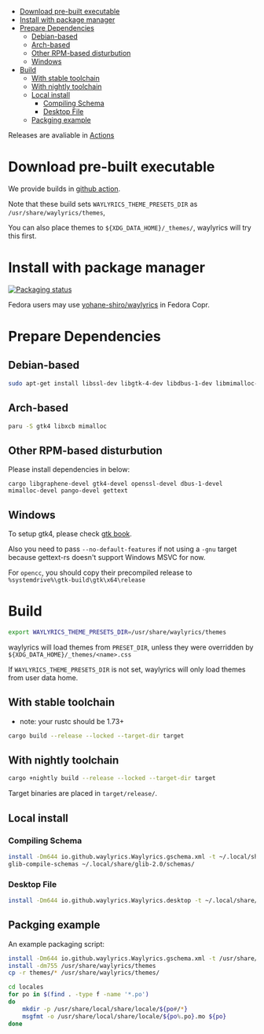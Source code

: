 
- [Download pre-built executable](#download-pre-built-executable)
- [Install with package manager](#install-with-package-manager)
- [Prepare Dependencies](#prepare-dependencies)
  - [Debian-based](#debian-based)
  - [Arch-based](#arch-based)
  - [Other RPM-based disturbution](#other-rpm-based-disturbution)
  - [Windows](#windows)
- [Build](#build)
  - [With stable toolchain](#with-stable-toolchain)
  - [With nightly toolchain](#with-nightly-toolchain)
  - [Local install](#local-install)
    - [Compiling Schema](#compiling-schema)
    - [Desktop File](#desktop-file)
  - [Packging example](#packging-example)

Releases are avaliable in [Actions](https://github.com/waylyrics/waylyrics/actions/workflows/smoketest.yml)

# Download pre-built executable

[builds]: https://github.com/waylyrics/waylyrics/actions/workflows/test.yml

We provide builds in [github action][builds].

Note that these build sets `WAYLYRICS_THEME_PRESETS_DIR` as `/usr/share/waylyrics/themes`,

You can also place themes to `${XDG_DATA_HOME}/_themes/`, waylyrics will try this first.

# Install with package manager

[![Packaging status](https://repology.org/badge/vertical-allrepos/waylyrics.svg)](https://repology.org/project/waylyrics/versions)

Fedora users may use [yohane-shiro/waylyrics](https://copr.fedorainfracloud.org/coprs/yohane-shiro/waylyrics/) in Fedora Copr.

# Prepare Dependencies

## Debian-based

```bash
sudo apt-get install libssl-dev libgtk-4-dev libdbus-1-dev libmimalloc-dev gettext
```

## Arch-based

```bash
paru -S gtk4 libxcb mimalloc
```

## Other RPM-based disturbution

Please install dependencies in below:

```
cargo libgraphene-devel gtk4-devel openssl-devel dbus-1-devel mimalloc-devel pango-devel gettext
```

## Windows

To setup gtk4, please check [gtk book](https://gtk-rs.org/gtk4-rs/stable/latest/book/installation_windows.html#install-gtk-4).

Also you need to pass `--no-default-features` if not using a `-gnu` target because gettext-rs doesn't support Windows MSVC for now.

For `opencc`, you should copy their precompiled release to `%systemdrive%\gtk-build\gtk\x64\release`

# Build

```bash
export WAYLYRICS_THEME_PRESETS_DIR=/usr/share/waylyrics/themes
```

waylyrics will load themes from `PRESET_DIR`, unless they were overridden by `${XDG_DATA_HOME}/_themes/<name>.css` 

If `WAYLYRICS_THEME_PRESETS_DIR` is not set, waylyrics will only load themes from user data home.

## With stable toolchain

* note: your rustc should be 1.73+

```bash
cargo build --release --locked --target-dir target
```

## With nightly toolchain

```bash
cargo +nightly build --release --locked --target-dir target
```

Target binaries are placed in `target/release/`.

## Local install

### Compiling Schema

```bash
install -Dm644 io.github.waylyrics.Waylyrics.gschema.xml -t ~/.local/share/glib-2.0/schemas/
glib-compile-schemas ~/.local/share/glib-2.0/schemas/
```

### Desktop File

```bash
install -Dm644 io.github.waylyrics.Waylyrics.desktop -t ~/.local/share/applications
```

## Packging example

An example packaging script:

```bash
install -Dm644 io.github.waylyrics.Waylyrics.gschema.xml -t /usr/share/glib-2.0/schemas/
install -dm755 /usr/share/waylyrics/themes
cp -r themes/* /usr/share/waylyrics/themes/

cd locales
for po in $(find . -type f -name '*.po')
do
    mkdir -p /usr/share/local/share/locale/${po#/*}
    msgfmt -o /usr/share/local/share/locale/${po%.po}.mo ${po}
done
```